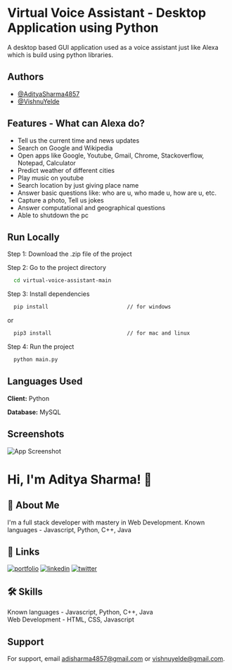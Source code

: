 
# Virtual Voice Assistant - Desktop Application using Python

A desktop based GUI application used as a voice assistant just like Alexa which is build using python libraries.


## Authors

- [@AdityaSharma4857](https://www.github.com/AdityaSharma4857)
- [@VishnuYelde](https://www.github.com/VishnuYelde)


## Features - What can Alexa do?

- Tell us the current time and news updates
- Search on Google and Wikipedia
- Open apps like Google, Youtube, Gmail, Chrome, Stackoverflow, Notepad, Calculator
- Predict weather of different cities
- Play music on youtube
- Search location by just giving place name
- Answer basic questions like: who are u, who made u, how are u, etc.
- Capture a photo, Tell us jokes
- Answer computational and geographical questions
- Able to shutdown the pc


## Run Locally

Step 1: Download the .zip file of the project

Step 2: Go to the project directory

```bash
  cd virtual-voice-assistant-main
```

Step 3: Install dependencies

```bash
  pip install                         // for windows
```
or
```bash
  pip3 install                        // for mac and linux
```

Step 4: Run the project

```bash
  python main.py
```


## Languages Used

**Client:** Python

**Database:** MySQL


## Screenshots

![App Screenshot](https://via.placeholder.com/468x300?text=App+Screenshot+Here)


# Hi, I'm Aditya Sharma! 👋


## 🚀 About Me
I'm a full stack developer with mastery in Web Development.
Known languages - Javascript, Python, C++, Java


## 🔗 Links
[![portfolio](https://img.shields.io/badge/my_portfolio-000?style=for-the-badge&logo=ko-fi&logoColor=white)](https://developeraditya.netlify.app/)
[![linkedin](https://img.shields.io/badge/linkedin-0A66C2?style=for-the-badge&logo=linkedin&logoColor=white)](https://www.linkedin.com/in/aditya-r-sharma)
[![twitter](https://img.shields.io/badge/twitter-1DA1F2?style=for-the-badge&logo=twitter&logoColor=white)](https://twitter.com/aditsharma4857)


## 🛠 Skills
Known languages - Javascript, Python, C++, Java <br />
Web Development - HTML, CSS, Javascript


## Support

For support, email adisharma4857@gmail.com or vishnuyelde@gmail.com.

